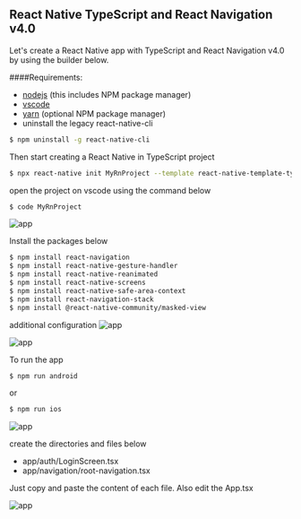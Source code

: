 ## React Native TypeScript and React Navigation v4.0

Let's create a React Native app with TypeScript and React Navigation v4.0 by using the builder below.

####Requirements:
- [nodejs](https://nodejs.org/en/) (this includes NPM package manager)
- [vscode](https://code.visualstudio.com/)
- [yarn](https://yarnpkg.com/lang/en/) (optional NPM package manager)
- uninstall the legacy react-native-cli

```sh
$ npm uninstall -g react-native-cli
```
Then start creating a React Native in TypeScript project

```sh
$ npx react-native init MyRnProject --template react-native-template-typescript@latest
```

open the project on vscode using the command below
```sh
$ code MyRnProject
```
![app](./assets/vscode.png)

Install the packages below
```sh
$ npm install react-navigation
$ npm install react-native-gesture-handler
$ npm install react-native-reanimated
$ npm install react-native-screens
$ npm install react-native-safe-area-context
$ npm install react-navigation-stack
$ npm install @react-native-community/masked-view
```
additional configuration
![app](./assets/ios-and-android-config.png)

![app](./assets/android.png)

To run the app
```sh
$ npm run android
```
or
```sh
$ npm run ios
```

![app](./assets/app.png)

create the directories and files below
- app/auth/LoginScreen.tsx
- app/navigation/root-navigation.tsx 

Just copy and paste the content of each file. Also edit the App.tsx

![app](./assets/login.png)
